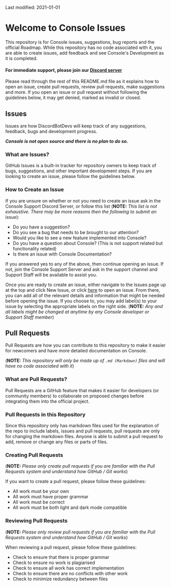 Last modified: 2021-01-01

# Welcome to Console Issues
This repository is for Console issues, suggestions, bug reports and the official Roadmap. While this repository has no 
code associated with it, you are able to create issues, add feedback and see Console's Development as it is completed.
  
#### For immediate support, please join our [Discord server](https://discord.gg/RFSUH8c)

Please read through the rest of this README.md file as it explains how to open an issue, create pull requests, review 
pull requests, make suggestions and more. If you open an issue or pull request without following the guidelines below, 
it may get denied, marked as invalid or closed.

## Issues
Issues are how DiscordBotDevs will keep track of any suggestions, feedback, bugs and development progress.

***Console is not open source and there is no plan to do so.***

### What are Issues?
GitHub Issues is a built-in tracker for repository owners to keep track of bugs, suggestions, and other important 
development steps. If you are looking to create an issue, please follow the guidelines below.

### How to Create an Issue
If you are unsure on whether or not you need to create an issue ask in the Console Support Discord Server, or follow
this list (**NOTE:** *This list is not exhaustive. There may be more reasons then the following to submit an issue*):
* Do you have a suggestion?
* Do you see a bug that needs to be brought to our attention?
* Would you like to see a new feature implemented into Console?
* Do you have a question about Console? (This is not support related but functionality related)
* Is there an issue with Console Documentation?

If you answered yes to any of the above, then continue opening an issue. If not, join the Console Support Server and ask
in the support channel and Support Staff will be available to assist you.

Once you are ready to create an issue, either navigate to the Issues page up at the top and click New Issue, or click
[here](https://github.com/Discord-Bot-Development/Console-Issues/issues/new) to open an issue. From there, you can add
all of the relevant details and information that might be needed before opening the issue. If you choose to, you may add
label(s) to your issue by selecting the appropriate labels on the right side. (**NOTE:** *Any and all labels might be
changed at anytime by any Console developer or Support Staff member*)

## Pull Requests
Pull Requests are how you can contribute to this repository to make it easier for newcomers and have more detailed
documentation on Console.

(**NOTE:** *This repository will only be made up of `.md (Markdown)` files and will have no code associated with it*)

### What are Pull Requests?
Pull Requests are a GitHub feature that makes it easier for developers (or community members) to collaborate on proposed
changes before integrating them into the official project.

### Pull Requests in this Repository
Since this repository only has markdown files used for the explanation of the repo to include labels, issues and pull 
requests, pull requests are only for changing the markdown files. Anyone is able to submit a pull request to add, remove
or change any files or parts of files.

### Creating Pull Requests
(**NOTE:** *Please only create pull requests if you are familiar with the Pull Requests system and understand how GitHub
 / Git works*)

If you want to create a pull request, please follow these guidelines:
* All work must be your own
* All work must have proper grammar
* All work must be correct
* All work must be both light and dark mode compatible

### Reviewing Pull Requests
(**NOTE:** *Please only review pull requests if you are familiar with the Pull Requests system and understand how GitHub
 / Git works*)

When reviewing a pull request, please follow these guidelines:
* Check to ensure that there is proper grammar
* Check to ensure no work is plagiarised
* Check to ensure all work has correct implementation
* Check to ensure there are no conflicts with other work
* Check to minimize redundancy between files